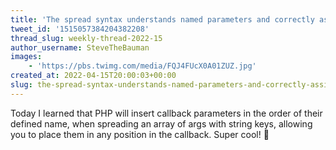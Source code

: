 ```yaml
---
title: 'The spread syntax understands named parameters and correctly assigns array values to them'
tweet_id: '1515057384204382208'
thread_slug: weekly-thread-2022-15
author_username: SteveTheBauman
images:
    - 'https://pbs.twimg.com/media/FQJ4FUcX0A01ZUZ.jpg'
created_at: 2022-04-15T20:00:03+00:00
slug: the-spread-syntax-understands-named-parameters-and-correctly-assigns-array-values-to-them
---
```

Today I learned that PHP will insert callback parameters in the order of their defined name, when spreading an array of args with string keys, allowing you to place them in any position in the callback. Super cool! 💪
